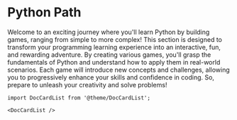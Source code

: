 # Python Path

Welcome to an exciting journey where you'll learn Python by building games, ranging from simple to more complex! This section is designed to transform your programming learning experience into an interactive, fun, and rewarding adventure. By creating various games, you'll grasp the fundamentals of Python and understand how to apply them in real-world scenarios. Each game will introduce new concepts and challenges, allowing you to progressively enhance your skills and confidence in coding. So, prepare to unleash your creativity and solve problems!

```mdx-code-block
import DocCardList from '@theme/DocCardList';

<DocCardList />
```